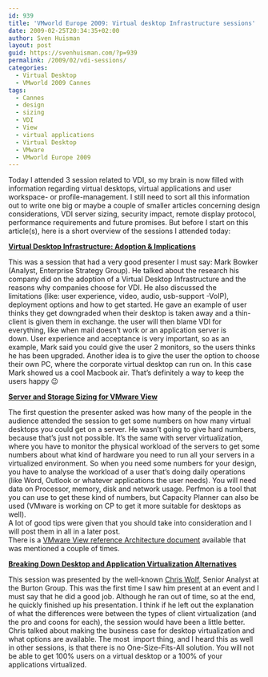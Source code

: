 ```yaml
---
id: 939
title: 'VMworld Europe 2009: Virtual desktop Infrastructure sessions'
date: 2009-02-25T20:34:35+02:00
author: Sven Huisman
layout: post
guid: https://svenhuisman.com/?p=939
permalink: /2009/02/vdi-sessions/
categories:
  - Virtual Desktop
  - VMworld 2009 Cannes
tags:
  - Cannes
  - design
  - sizing
  - VDI
  - View
  - virtual applications
  - Virtual Desktop
  - VMware
  - VMworld Europe 2009
---
```

Today I attended 3 session related to VDI, so my brain is now filled with information regarding virtual desktops, virtual applications and user workspace- or profile-management. I still need to sort all this information out to write one big or maybe a couple of smaller articles concerning design considerations, VDI server sizing, security impact, remote display protocol, performance requirements and future promises. But before I start on this article(s), here is a short overview of the sessions I attended today:<!--more-->

**<span style="text-decoration: underline;">Virtual Desktop Infrastructure: Adoption & Implications</span>**

This was a session that had a very good presenter I must say: Mark Bowker (Analyst, Enterprise Strategy Group). He talked about the research his company did on the adoption of a Virtual Desktop Infrastructure and the reasons why companies choose for VDI. He also discussed the limitations (like: user experience, video, audio, usb-support -VoIP), deployment options and how to get started. He gave an example of user thinks they get downgraded when their desktop is taken away and a thin-client is given them in exchange. the user will then blame VDI for everything, like when mail doesn&#8217;t work or an application server is down. User experience and acceptance is very important, so as an example, Mark said you could give the user 2 monitors, so the users thinks he has been upgraded. Another idea is to give the user the option to choose their own PC, where the corporate virtual desktop can run on. In this case Mark showed us a cool Macbook air. That&#8217;s definitely a way to keep the users happy 😉

**<span style="text-decoration: underline;">Server and Storage Sizing for VMware View</span>**

The first question the presenter asked was how many of the people in the audience attended the session to get some numbers on how many virtual desktops you could get on a server. He wasn&#8217;t going to give hard numbers, because that&#8217;s just not possible. It&#8217;s the same with server virtualization, where you have to monitor the physical workload of the servers to get some numbers about what kind of hardware you need to run all your servers in a virtualized environment. So when you need some numbers for your design, you have to analyse the workload of a user that&#8217;s doing daily operations (like Word, Outlook or whatever applications the user needs). You will need data on Processor, memory, disk and network usage. Perfmon is a tool that you can use to get these kind of numbers, but Capacity Planner can also be used (VMware is working on CP to get it more suitable for desktops as well).  
A lot of good tips were given that you should take into consideration and I will post them in all in a later post.  
There is a <a title="VMware View reference architecture" href="https://www.vmware.com/resources/wp/view_reference_architecture_thanks.html" target="_blank">VMware View reference Architecture document</a> available that was mentioned a couple of times.

**<span style="text-decoration: underline;">Breaking Down Desktop and Application Virtualization Alternatives</span>**

This session was presented by the well-known <a title="Chris Wolf" href="https://www.chriswolf.com/" target="_blank">Chris Wolf</a>, Senior Analyst at the Burton Group. This was the first time I saw him present at an event and I must say that he did a good job. Although he ran out of time, so at the end, he quickly finished up his presentation. I think if he left out the explanation of what the differences were between the types of client virtualization (and the pro and coons for each), the session would have been a little better.  
Chris talked about making the business case for desktop virtualization and what options are available. The most  import thing, and I heard this as well in other sessions, is that there is no One-Size-Fits-All solution. You will not be able to get 100% users on a virtual desktop or a 100% of your applications virtualized.